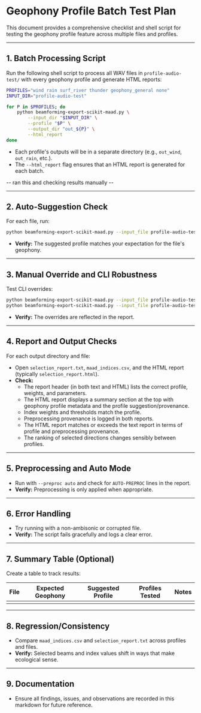 # Geophony Profile Batch Test Plan

This document provides a comprehensive checklist and shell script for testing the geophony profile feature across multiple files and profiles.

---

## 1. Batch Processing Script

Run the following shell script to process all WAV files in `profile-audio-test/` with every geophony profile and generate HTML reports:

```bash
PROFILES="wind rain surf_river thunder geophony_general none"
INPUT_DIR="profile-audio-test"

for P in $PROFILES; do
    python beamforming-export-scikit-maad.py \
        --input_dir "$INPUT_DIR" \
        --profile "$P" \
        --output_dir "out_${P}" \
        --html_report
done
```

- Each profile's outputs will be in a separate directory (e.g., `out_wind`, `out_rain`, etc.).
- The `--html_report` flag ensures that an HTML report is generated for each batch.

-- ran this and checking results manually --

---

## 2. Auto-Suggestion Check

For each file, run:

```bash
python beamforming-export-scikit-maad.py --input_file profile-audio-test/yourfile.wav --suggest-profile-only
```

- **Verify:** The suggested profile matches your expectation for the file's geophony.

---

## 3. Manual Override and CLI Robustness

Test CLI overrides:

```bash
python beamforming-export-scikit-maad.py --input_file profile-audio-test/yourfile.wav --profile none --hpf_hz 100
python beamforming-export-scikit-maad.py --input_file profile-audio-test/yourfile.wav --profile rain --envelope_median_ms 20
```

- **Verify:** The overrides are reflected in the report.

---

## 4. Report and Output Checks

For each output directory and file:
- Open `selection_report.txt`, `maad_indices.csv`, and the HTML report (typically `selection_report.html`).
- **Check:**
  - The report header (in both text and HTML) lists the correct profile, weights, and parameters.
  - The HTML report displays a summary section at the top with geophony profile metadata and the profile suggestion/provenance.
  - Index weights and thresholds match the profile.
  - Preprocessing provenance is logged in both reports.
  - The HTML report matches or exceeds the text report in terms of profile and preprocessing provenance.
  - The ranking of selected directions changes sensibly between profiles.

---

## 5. Preprocessing and Auto Mode

- Run with `--preproc auto` and check for `AUTO-PREPROC` lines in the report.
- **Verify:** Preprocessing is only applied when appropriate.

---

## 6. Error Handling

- Try running with a non-ambisonic or corrupted file.
- **Verify:** The script fails gracefully and logs a clear error.

---

## 7. Summary Table (Optional)

Create a table to track results:

| File | Expected Geophony | Suggested Profile | Profiles Tested | Notes |
|------|-------------------|-------------------|----------------|-------|
|      |                   |                   |                |       |

---

## 8. Regression/Consistency

- Compare `maad_indices.csv` and `selection_report.txt` across profiles and files.
- **Verify:** Selected beams and index values shift in ways that make ecological sense.

---

## 9. Documentation

- Ensure all findings, issues, and observations are recorded in this markdown for future reference.

